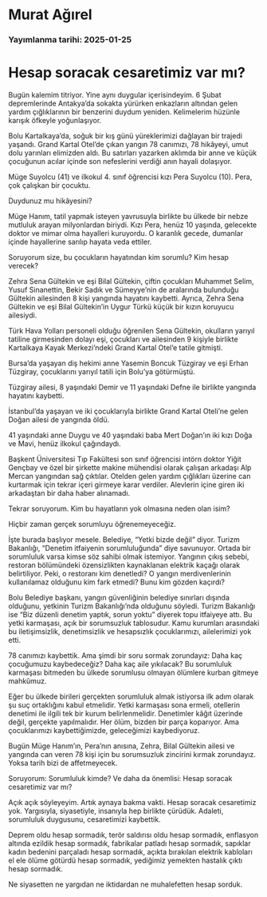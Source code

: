 # Murat Ağırel

### Yayımlanma tarihi: 2025-01-25

# Hesap soracak cesaretimiz var mı?

Bugün kalemim titriyor. Yine aynı duygular içerisindeyim. 6 Şubat depremlerinde Antakya’da sokakta yürürken enkazların altından gelen yardım çığlıklarının bir benzerini duydum yeniden. Kelimelerim hüzünle karışık öfkeyle yoğunlaşıyor.

Bolu Kartalkaya’da, soğuk bir kış günü yüreklerimizi dağlayan bir trajedi yaşandı. Grand Kartal Otel’de çıkan yangın 78 canımızı, 78 hikâyeyi, umut dolu yarınları elimizden aldı. Bu satırları yazarken aklımda bir anne ve küçük çocuğunun acılar içinde son nefeslerini verdiği anın hayali dolaşıyor.

Müge Suyolcu (41) ve ilkokul 4. sınıf öğrencisi kızı Pera Suyolcu (10). Pera, çok çalışkan bir çocuktu.

Duydunuz mu hikâyesini?

Müge Hanım, tatil yapmak isteyen yavrusuyla birlikte bu ülkede bir nebze mutluluk arayan milyonlardan biriydi. Kızı Pera, henüz 10 yaşında, gelecekte doktor ve mimar olma hayalleri kuruyordu. O karanlık gecede, dumanlar içinde hayallerine sarılıp hayata veda ettiler.

Soruyorum size, bu çocukların hayatından kim sorumlu? Kim hesap verecek?

Zehra Sena Gültekin ve eşi Bilal Gültekin, çiftin çocukları Muhammet Selim, Yusuf Sinanettin, Bekir Sadık ve Sümeyye’nin de aralarında bulunduğu Gültekin ailesinden 8 kişi yangında hayatını kaybetti. Ayrıca, Zehra Sena Gültekin ve eşi Bilal Gültekin’in Uygur Türkü küçük bir kızın koruyucu ailesiydi.

Türk Hava Yolları personeli olduğu öğrenilen Sena Gültekin, okulların yarıyıl tatiline girmesinden dolayı eşi, çocukları ve ailesinden 9 kişiyle birlikte Kartalkaya Kayak Merkezi’ndeki Grand Kartal Otel’e tatile gitmişti.

Bursa’da yaşayan diş hekimi anne Yasemin Boncuk Tüzgiray ve eşi Erhan Tüzgiray, çocuklarını yarıyıl tatili için Bolu’ya götürmüştü.

Tüzgiray ailesi, 8 yaşındaki Demir ve 11 yaşındaki Defne ile birlikte yangında hayatını kaybetti.

İstanbul’da yaşayan ve iki çocuklarıyla birlikte Grand Kartal Oteli’ne gelen Doğan ailesi de yangında öldü.

41 yaşındaki anne Duygu ve 40 yaşındaki baba Mert Doğan’ın iki kızı Doğa ve Mavi, henüz ilkokul çağındaydı.

Başkent Üniversitesi Tıp Fakültesi son sınıf öğrencisi intörn doktor Yiğit Gençbay ve özel bir şirkette makine mühendisi olarak çalışan arkadaşı Alp Mercan yangından sağ çıktılar. Otelden gelen yardım çığlıkları üzerine can kurtarmak için tekrar içeri girmeye karar verdiler. Alevlerin içine giren iki arkadaştan bir daha haber alınamadı.

Tekrar soruyorum. Kim bu hayatların yok olmasına neden olan isim?

Hiçbir zaman gerçek sorumluyu öğrenemeyeceğiz.

İşte burada başlıyor mesele. Belediye, “Yetki bizde değil” diyor. Turizm Bakanlığı, “Denetim itfaiyenin sorumluluğunda” diye savunuyor. Ortada bir sorumluluk varsa kimse söz sahibi olmak istemiyor. Yangının çıkış sebebi, restoran bölümündeki özensizlikten kaynaklanan elektrik kaçağı olarak belirtiliyor. Peki, o restoranı kim denetledi? O yangın merdivenlerinin kullanılamaz olduğunu kim fark etmedi? Bunu kim gözden kaçırdı?

Bolu Belediye başkanı, yangın güvenliğinin belediye sınırları dışında olduğunu, yetkinin Turizm Bakanlığı’nda olduğunu söyledi. Turizm Bakanlığı ise “Biz düzenli denetim yaptık, sorun yoktu” diyerek topu itfaiyeye attı. Bu yetki karmaşası, açık bir sorumsuzluk tablosudur. Kamu kurumları arasındaki bu iletişimsizlik, denetimsizlik ve hesapsızlık çocuklarımızı, ailelerimizi yok etti.

78 canımızı kaybettik. Ama şimdi bir soru sormak zorundayız: Daha kaç çocuğumuzu kaybedeceğiz? Daha kaç aile yıkılacak? Bu sorumluluk karmaşası bitmeden bu ülkede sorumlusu olmayan ölümlere kurban gitmeye mahkûmuz.

Eğer bu ülkede birileri gerçekten sorumluluk almak istiyorsa ilk adım olarak şu suç ortaklığını kabul etmelidir. Yetki karmaşası sona ermeli, otellerin denetimi ile ilgili tek bir kurum belirlenmelidir. Denetimler kâğıt üzerinde değil, gerçekte yapılmalıdır. Her ölüm, bizden bir parça koparıyor. Ama çocuklarımızı kaybettiğimizde, geleceğimizi kaybediyoruz.

Bugün Müge Hanım’ın, Pera’nın anısına, Zehra, Bilal Gültekin ailesi ve yangında can veren 78 kişi için bu sorumsuzluk zincirini kırmak zorundayız. Yoksa tarih bizi de affetmeyecek.

Soruyorum: Sorumluluk kimde? Ve daha da önemlisi: Hesap soracak cesaretimiz var mı?

Açık açık söyleyeyim. Artık aynaya bakma vakti. Hesap soracak cesaretimiz yok. Yargısıyla, siyasetiyle, insanıyla hep birlikte çürüdük. Adaleti, sorumluluk duygusunu, cesaretimizi kaybettik.

Deprem oldu hesap sormadık, terör saldırısı oldu hesap sormadık, enflasyon altında ezildik hesap sormadık, fabrikalar patladı hesap sormadık, sapıklar kadın bedenini parçaladı hesap sormadık, açıkta bırakılan elektrik kabloları el ele ölüme götürdü hesap sormadık, yediğimiz yemekten hastalık çıktı hesap sormadık.

Ne siyasetten ne yargıdan ne iktidardan ne muhalefetten hesap sorduk.

